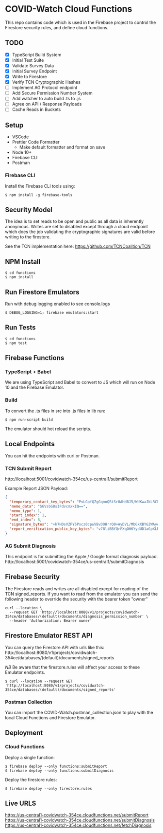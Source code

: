 # COVID-Watch Cloud Functions

This repo contains code which is used in the Firebase project to control the Firestore security rules, and define cloud functions.

## TODO

- [x] TypeScript Build System
- [x] Initial Test Suite
- [x] Validate Survey Data
- [x] Initial Survey Endpoint
- [x] Write to Firestore
- [x] Verify TCN Cryptographic Hashes
- [ ] Implement AG Protocol endpoint
- [ ] Add Secure Permission Number System
- [ ] Add watcher to auto build .ts to .js
- [ ] Agree on API / Response Payloads
- [ ] Cache Reads in Buckets

## Setup

- VSCode
- Prettier Code Formatter
  - Make default formatter and format on save
- Node 10+
- Firebase CLI
- Postman

### Firebase CLI

Install the Firebase CLI tools using:

```
$ npm install -g firebase-tools
```

## Security Model

The idea is to set reads to be open and public as all data is inherently anonymous. Writes are set to disabled except through a cloud endpoint which does the job validating the cryptographic signatures are valid before writing to the firestore.

See the TCN implementation here:
https://github.com/TCNCoalition/TCN

## NPM Install

```
$ cd functions
$ npm install
```

## Run Firestore Emulators

Run with debug logging enabled to see console.logs

```
$ DEBUG_LOGGING=1; firebase emulators:start
```

## Run Tests

```
$ cd functions
$ npm test
```

## Firebase Functions

### TypeScript + Babel

We are using TypeScript and Babel to convert to JS which will run on Node 10 and the Firebase Emulator.

### Build

To convert the .ts files in src into .js files in lib run:

```
$ npm run-script build
```

The emulator should hot reload the scripts.

## Local Endpoints

You can hit the endpoints with curl or Postman.

### TCN Submit Report

http://localhost:5001/covidwatch-354ce/us-central1/submitReport

Example Report JSON Payload:

```json
{
  "temporary_contact_key_bytes": "PvLGpfQZgGqnoQRtSr0AHd8J5/WdKwaJNLRCkhGlgHU=",
  "memo_data": "SGVsbG8sIFdvcmxkIQ==",
  "memo_type": 1,
  "start_index": 1,
  "end_index": 8,
  "signature_bytes": "+k7HDsVZPY5Pxcz0cpwVBvDOHrrQ0+AyDVL/MbGkXBYG2WAyoqLaNxFuXiB9rSzkdCesDv1NSSk06hrjx2YABA==",
  "report_verification_public_key_bytes": "v78liBBYQrFXqOH6YydUD1aGpXLMgruKATAjFZ0ycLk="
}
```

### AG Submit Diagnosis

This endpoint is for submitting the Apple / Google format diagnosis payload.
http://localhost:5001/covidwatch-354ce/us-central1/submitDiagnosis

## Firebase Security

The Firestore reads and writes are all disabled except for reading of the TCN signed_reports.
If you want to read from the emulator you can send the following header to override the security with the bearer token "owner"

```
curl --location \
  --request GET 'http://localhost:8080/v1/projects/covidwatch-354ce/databases/(default)/documents/diagnosis_permission_number' \
  --header 'Authorization: Bearer owner'
```

## Firestore Emulator REST API

You can query the Firestore API with urls like this:
http://localhost:8080/v1/projects/covidwatch-354ce/databases/(default)/documents/signed_reports

_NB_ Be aware that the firestore.rules will affect your access to these Emulator endpoints.

```
$ curl --location --request GET 'http://localhost:8080/v1/projects/covidwatch-354ce/databases/(default)/documents/signed_reports'
```

### Postman Collection

You can import the COVID-Watch.postman_collection.json to play with the local Cloud Functions and Firestore Emulator.

## Deployment

### Cloud Functions

Deploy a single function:

```
$ firebase deploy --only functions:submitReport
$ firebase deploy --only functions:submitDiagnosis
```

Deploy the firestore rules:

```
$ firebase deploy --only firestore:rules
```

## Live URLS

https://us-central1-covidwatch-354ce.cloudfunctions.net/submitReport
https://us-central1-covidwatch-354ce.cloudfunctions.net/submitDiagnosis
https://us-central1-covidwatch-354ce.cloudfunctions.net/fetchDiagnosis
